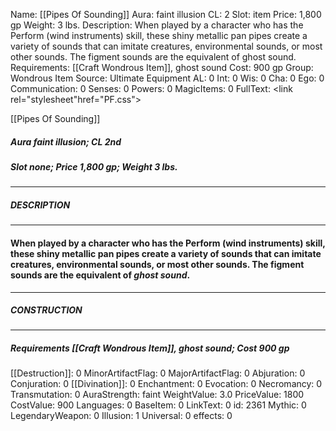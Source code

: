 Name: [[Pipes Of Sounding]]
Aura: faint illusion
CL: 2
Slot: item
Price: 1,800 gp
Weight: 3 lbs.
Description: When played by a character who has the Perform (wind instruments) skill, these shiny metallic pan pipes create a variety of sounds that can imitate creatures, environmental sounds, or most other sounds. The figment sounds are the equivalent of ghost sound.
Requirements: [[Craft Wondrous Item]], ghost sound
Cost: 900 gp
Group: Wondrous Item
Source: Ultimate Equipment
AL: 0
Int: 0
Wis: 0
Cha: 0
Ego: 0
Communication: 0
Senses: 0
Powers: 0
MagicItems: 0
FullText: <link rel="stylesheet"href="PF.css"><div class="heading"><p class="alignleft">[[Pipes Of Sounding]]</p><div style="clear: both;"></div></div><div><h5><b>Aura </b>faint illusion; <b>CL </b>2nd</h5><h5><b>Slot </b>none; <b>Price </b>1,800 gp; <b>Weight </b>3 lbs.</h5></div><hr/><div><h5><b>DESCRIPTION</b></h5></div><hr/><div><h4><p>When played by a character who has the Perform (wind instruments) skill, these shiny metallic pan pipes create a variety of sounds that can imitate creatures, environmental sounds, or most other sounds. The figment sounds are the equivalent of <i>ghost sound</i>.</p></h4></div><hr/><div><h5><b>CONSTRUCTION</b></h5></div><hr/><div><h5><b>Requirements </b>[[Craft Wondrous Item]], <i>ghost sound</i>; <b>Cost </b>900 gp</h5></div>
[[Destruction]]: 0
MinorArtifactFlag: 0
MajorArtifactFlag: 0
Abjuration: 0
Conjuration: 0
[[Divination]]: 0
Enchantment: 0
Evocation: 0
Necromancy: 0
Transmutation: 0
AuraStrength: faint
WeightValue: 3.0
PriceValue: 1800
CostValue: 900
Languages: 0
BaseItem: 0
LinkText: 0
id: 2361
Mythic: 0
LegendaryWeapon: 0
Illusion: 1
Universal: 0
effects: 0

